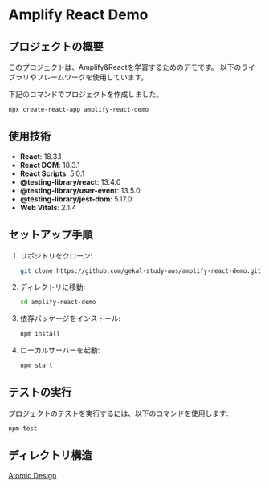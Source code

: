 # Amplify React Demo

## プロジェクトの概要

このプロジェクトは、Amplify&Reactを学習するためのデモです。
以下のライブラリやフレームワークを使用しています。

下記のコマンドでプロジェクトを作成しました。

```bash
npx create-react-app amplify-react-demo
```

## 使用技術

- **React**: 18.3.1
- **React DOM**: 18.3.1
- **React Scripts**: 5.0.1
- **@testing-library/react**: 13.4.0
- **@testing-library/user-event**: 13.5.0
- **@testing-library/jest-dom**: 5.17.0
- **Web Vitals**: 2.1.4

## セットアップ手順

1. リポジトリをクローン:

    ```bash
    git clone https://github.com/gekal-study-aws/amplify-react-demo.git
    ```

2. ディレクトリに移動:

    ```bash
    cd amplify-react-demo
    ```

3. 依存パッケージをインストール:

    ```bash
    npm install
    ```

4. ローカルサーバーを起動:

    ```bash
    npm start
    ```

## テストの実行

プロジェクトのテストを実行するには、以下のコマンドを使用します:

```bash
npm test
```

## ディレクトリ構造

[Atomic Design](./atom-design.md)
